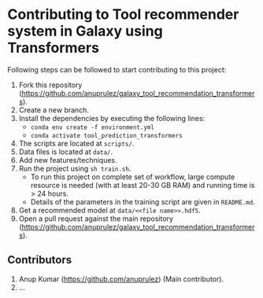 # Contributing to Tool recommender system in Galaxy using Transformers

Following steps can be followed to start contributing to this project:

1. Fork this repository (https://github.com/anuprulez/galaxy_tool_recommendation_transformers).
2. Create a new branch.
3. Install the dependencies by executing the following lines:
    *    `conda env create -f environment.yml`
    *    `conda activate tool_prediction_transformers`
4. The scripts are located at `scripts/`.
5. Data files is located at `data/`.
6. Add new features/techniques.
7. Run the project using `sh train.sh`.
    - To run this project on complete set of workflow, large compute resource is needed (with at least 20-30 GB RAM) and running time is > 24 hours.
    - Details of the parameters in the training script are given in `README.md`.
8. Get a recommended model at `data/<<file name>>.hdf5`.
10. Open a pull request against the main repository (https://github.com/anuprulez/galaxy_tool_recommendation_transformers).

## Contributors
1. Anup Kumar (https://github.com/anuprulez) (Main contributor).
2. ...
